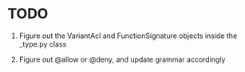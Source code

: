 # TODO

1. Figure out the VariantAcl and FunctionSignature objects inside the _type.py class

2. Figure out @allow or @deny, and update grammar accordingly